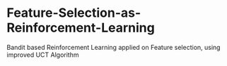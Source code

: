 # Feature-Selection-as-Reinforcement-Learning
Bandit based Reinforcement Learning applied on Feature selection, using improved UCT Algorithm
